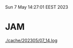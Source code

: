 Sun  7 May 14:27:01 EEST 2023
# JAM
<a href='./cache/202305/07_14.log'>./cache/202305/07_14.log</a>
